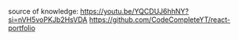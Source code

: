 





source of knowledge:
https://youtu.be/YQCDUJ6hhNY?si=nVH5voPKJb2HsVDA
https://github.com/CodeCompleteYT/react-portfolio
